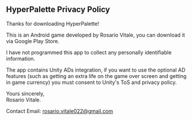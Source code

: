 ## HyperPalette Privacy Policy

Thanks for downloading HyperPalette!

This is an Android game developed by Rosario Vitale, you can download it via Google Play Store.

I have not programmed this app to collect any personally identifiable information.

The app contains Unity ADs integration, if you want to use the optional AD features (such as getting an extra life on the game over screen and getting in game currency) you must consent to Unity's ToS and privacy policy.

Yours sincerely,  
Rosario Vitale.

Contact Email:
rosario.vitale022@gmail.com
